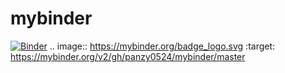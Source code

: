 # mybinder
[![Binder](https://mybinder.org/badge_logo.svg)](https://mybinder.org/v2/gh/panzy0524/mybinder/master)
.. image:: https://mybinder.org/badge_logo.svg
 :target: https://mybinder.org/v2/gh/panzy0524/mybinder/master